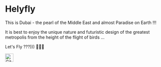 # Helyfly

This is Dubai - the pearl of the Middle East and almost Paradise on Earth !!!

It is best to enjoy the unique nature and futuristic design of the greatest metropolis from the height of the flight of birds ...

Let's Fly ???))) 🚁🚁🚁

<img alt="GitHub commit activity" src="https://img.shields.io/github/commit-activity/y/tamga05/Helyfly?style=flat-square" height="27">
